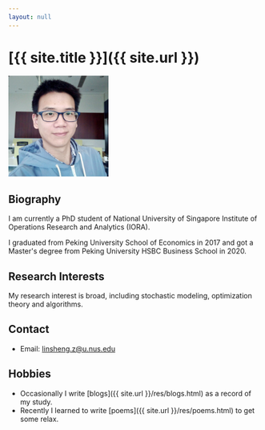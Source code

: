 ```yaml
---
layout: null
---
```


# [{{ site.title }}]({{ site.url }})

<img title="2020" alt="Alt text" src="res/cv/Me.jpg" style="width:200px;">

## Biography

I am currently a PhD student of National University of Singapore Institute of Operations Research and Analytics (IORA).

I graduated from Peking University School of Economics in 2017 and got a Master's degree from Peking University HSBC Business School in 2020.

## Research Interests

My research interest is broad, including stochastic modeling, optimization theory and algorithms.

## Contact

- Email: linsheng.z@u.nus.edu

## Hobbies

- Occasionally I write [blogs]({{ site.url }}/res/blogs.html) as a record of my study.
- Recently I learned to write [poems]({{ site.url }}/res/poems.html) to get some relax.

<br>
